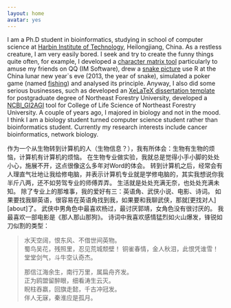 ```yaml
---
layout: home
avatar: yes
---
```


I am a Ph.D student in bioinformatics, studying in school of computer science at [Harbin Institute of Technology][hit], Heilongjiang, China.
As a restless creature, I am very easily bored. 
I seek and try to create the funny things quite often, for example, I developed a [character matrix tool][zifuzi] particularly to amuse my friends on QQ (IM Software), drew a [snake picture][snake] use R at the China lunar new year`s eve (2013, the year of snake), simulated a poker game (named [fishing][fishing]) and analysed its principle.
Anyway, I also did some serious businesses, such as developed an [XeLaTeX dissertation template][template] for postgraduate degree of Northeast Forestry University, developed a [NCBI_GI2AGI][NCBI_GI2AGI] tool for College of Life Science of Northeast Forestry University. 
A couple of years ago, I majored in biology and not in the mood.
I think I am a biology student turned computer science student rather than bioinformatics student.
Currently my research interests include cancer bioinformatics, network biology. 

<span class="zh" >
作为一个从生物转到计算机的人（生物信息？），我有所体会：生物有生物的烦恼，计算机有计算机的烦恼。
在生物专业做实验，我就总是觉得小手小脚的处处小心，施展不开，这点很像这么多年对Word的体会。
转到计算机之后，经常会有人理直气壮地让我给修电脑，并表示计算机专业就是学修电脑的，其实我想说你我半斤八两，还不如劳驾专业的师傅弄弄。
生活就是处处充满无奈，也处处充满未知。
除了专业上的那堆事，我的爱好有三：英语角、武侠小说、电影、诗词。
如果要找我聊英语，很容易在英语角找到我，如果要和我聊武侠，那就[更找对人][about]了。
武侠中男角色中最喜欢杨过，最讨厌郭靖，女角色没有很讨厌的。
我最喜欢一部电影是《那人那山那狗》。
诗词中我喜欢感情猛烈如火山爆发，锋锐如刀似割的类型：

> 水天空阔，恨东风、不借世间英物。  
蜀鸟吴花，残照里，忍见荒城颓壁！
铜雀春情，金人秋泪，此恨凭谁雪！  
堂堂剑气，斗牛空认奇杰。
> 
> 那信江海余生，南行万里，属扁舟齐发。  
正为鸥盟留醉眼，细看涛生云灭。  
睨柱吞嬴，回旗走懿，千古冲冠发。  
伴人无寐，秦淮应是孤月。

</span>


[about]: http://yanshuo.name/cn/about/






[hit]: http://en.hit.edu.cn/
[zifuzi]: http://yanshuo.name/cn/2011/02/zfz/
[template]: https://github.com/dustincys/NEFUXeLaTeX
[snake]:  http://yanshuo.name/cn/2013/02/snake/
[fishing]:  http://yanshuo.name/cn/2011/08/poker/
[NCBI_GI2AGI]:  http://yanshuo.name/cn/2011/12/NCBIGIAGI/

